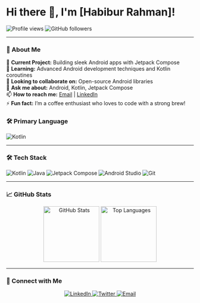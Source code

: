 # Hi there 👋, I'm [Habibur Rahman]!

![Profile views](https://komarev.com/ghpvc/?username=rhabibp&color=brightgreen)
![GitHub followers](https://img.shields.io/github/followers/rhabibp?label=Follow&style=social)

---

### 🚀 About Me
🔭 **Current Project:** Building sleek Android apps with Jetpack Compose  
🌱 **Learning:** Advanced Android development techniques and Kotlin coroutines  
👯 **Looking to collaborate on:** Open-source Android libraries  
💬 **Ask me about:** Android, Kotlin, Jetpack Compose  
📫 **How to reach me:** [Email](mailto:rhabibp@gmail.com) | [LinkedIn](https://www.linkedin.com/in/rhabibp)  
⚡ **Fun fact:** I’m a coffee enthusiast who loves to code with a strong brew!
### 🛠 Primary Language
![Kotlin](https://img.shields.io/badge/Kotlin-0095D5?style=for-the-badge&logo=kotlin&logoColor=white)

---

### 🛠 Tech Stack
![Kotlin](https://img.shields.io/badge/Kotlin-0095D5?style=for-the-badge&logo=kotlin&logoColor=white)
![Java](https://img.shields.io/badge/Java-007396?style=for-the-badge&logo=java&logoColor=white)
![Jetpack Compose](https://img.shields.io/badge/Jetpack_Compose-4285F4?style=for-the-badge&logo=jetpack-compose&logoColor=white)
![Android Studio](https://img.shields.io/badge/Android_Studio-3DDC84?style=for-the-badge&logo=android-studio&logoColor=white)
![Git](https://img.shields.io/badge/Git-F05032?style=for-the-badge&logo=git&logoColor=white)

---

### 📈 GitHub Stats
<div align="center">
  <img height="150em" src="https://github-readme-stats.vercel.app/api?username=rhabibp&show_icons=true&theme=radical" alt="GitHub Stats" />
  <img height="150em" src="https://github-readme-stats.vercel.app/api/top-langs/?username=rhabibp&layout=compact&langs_count=8&theme=radical" alt="Top Languages" />
</div>

---

### 🔗 Connect with Me
<p align="center">
  <a href="https://www.linkedin.com/in/rhabibp" target="_blank">
    <img src="https://img.shields.io/badge/LinkedIn-%230077B5.svg?style=for-the-badge&logo=linkedin&logoColor=white" alt="LinkedIn"/>
  </a>
  <a href="https://twitter.com/rhabibp" target="_blank">
    <img src="https://img.shields.io/badge/Twitter-%231DA1F2.svg?style=for-the-badge&logo=twitter&logoColor=white" alt="Twitter"/>
  </a>
  <a href="mailto:rhabibp@gmail.com">
    <img src="https://img.shields.io/badge/Email-D14836?style=for-the-badge&logo=gmail&logoColor=white" alt="Email"/>
  </a>
</p>

